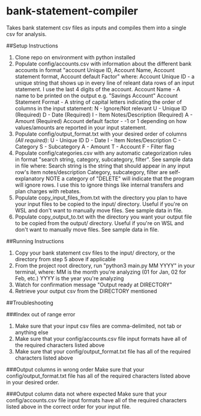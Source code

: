 # bank-statement-compiler
Takes bank statement csv files as inputs and compiles them into a single csv for analysis.

##Setup Instructions

1. Clone repo on environment with python installed
2. Populate config/accounts.csv with information about the different bank accounts in format "account Unique ID, Account Name, Account statement format, Account default Factor" where:
    Account Unique ID - a unique string that shows up in every line of releant data rows of an input statement. I use the last 4 digits of the account.
    Account Name - A name to be printed on the output e.g. "Savings Account"
    Account Statement Format - A string of capital letters indicating the order of columns in the input statement:
        N - Ignore/Not relevant
        U - Unique ID (Required)
        D - Date (Required)
        I - Item Notes/Description (Required)
        A - Amount (Required)
    Account default factor - -1 or 1 depending on how values/amounts are reported in your input statement.
3. Populate config/output_format.txt with your desired order of columns *(All required)*:
    U - Unique ID
    D - Date
    I - Item Notes/Description
    C - Category
    S - Subcategory
    A - Amount
    T - Account
    F - Filter flag
4. Populate config/categories.csv with any automatic categorization rules in format "search string, category, subcategory, filter". See sample data in file where:
    Search string is the string that should appear in any input row's item notes/description
    Category, subcategory, filter are self-explanatory
    NOTE a category of "DELETE" will indicate that the program will ignore rows. I use this to ignore things like internal transfers and plan charges with rebates.
5. Populate copy_input_files_from.txt with the directory you plan to have your input files to be copied to the input/ directory. Useful if you're on WSL and don't want to manually move files. See sample data in file.
6. Populate copy_output_to.txt with the directory you want your output file to be copied from the output/ directory. Useful if you're on WSL and don't want to manually move files. See sample data in file.

##Running Instructions
1. Copy your bank statement csv files to the input/ directory, or the directory from step 5 above if applicable
2. From the project root directory, run "python3 main.py MM YYYY" in your terminal, where:
    MM is the month you're analyzing (01 for Jan, 02 for Feb, etc.)
    YYYY is the year you're analyzing
3. Watch for confirmation message "Output ready at DIRECTORY"
4. Retrieve your output csv from the DIRECTORY mentioned

##Troubleshooting

###Index out of range error
1. Make sure that your input csv files are comma-delimited, not tab or anything else
2. Make sure that your config/accounts.csv file input formats have all of the required characters listed above
3. Make sure that your config/output_format.txt file has all of the required characters listed above

###Output columns in wrong order
Make sure that your config/output_format.txt file has all of the required characters listed above in your desired order.

###Output column data not where expected
Make sure that your config/accounts.csv file input formats have all of the required characters listed above in the correct order for your input file.
